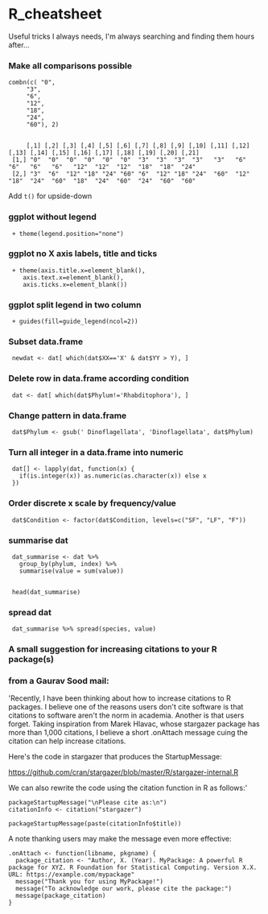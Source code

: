 # R_cheatsheet
 Useful tricks I always needs, I'm always searching and finding them hours after...

### Make all comparisons possible

    combn(c( "0",
         "3",
         "6",
         "12",
         "18",
         "24",
         "60"), 2)

    
         [,1] [,2] [,3] [,4] [,5] [,6] [,7] [,8] [,9] [,10] [,11] [,12] [,13] [,14] [,15] [,16] [,17] [,18] [,19] [,20] [,21]
     [1,] "0"  "0"  "0"  "0"  "0"  "0"  "3"  "3"  "3"  "3"   "3"   "6"   "6"   "6"   "6"   "12"  "12"  "12"  "18"  "18"  "24" 
     [2,] "3"  "6"  "12" "18" "24" "60" "6"  "12" "18" "24"  "60"  "12"  "18"  "24"  "60"  "18"  "24"  "60"  "24"  "60"  "60" 
     
Add `t()` for upside-down      
     
     
### ggplot without legend

     + theme(legend.position="none")

### ggplot no X axis labels, title and ticks

     + theme(axis.title.x=element_blank(),
        axis.text.x=element_blank(),
        axis.ticks.x=element_blank())

### ggplot split legend in two column

     + guides(fill=guide_legend(ncol=2))
     

### Subset data.frame

     newdat <- dat[ which(dat$XX=='X' & dat$YY > Y), ]


### Delete row in data.frame according condition

     dat <- dat[ which(dat$Phylum!='Rhabditophora'), ]
  
### Change pattern in data.frame

     dat$Phylum <- gsub(' Dinoflagellata', 'Dinoflagellata', dat$Phylum)

### Turn all integer in a data.frame into numeric

     dat[] <- lapply(dat, function(x) {
       if(is.integer(x)) as.numeric(as.character(x)) else x
     })
     
### Order discrete x scale by frequency/value 

     dat$Condition <- factor(dat$Condition, levels=c("SF", "LF", "F"))
     
     
     
     
### summarise dat
     dat_summarise <- dat %>% 
       group_by(phylum, index) %>% 
       summarise(value = sum(value))
 

     head(dat_summarise)

### spread dat

     dat_summarise %>% spread(species, value)


### A small suggestion for increasing citations to your R package(s)
### from a Gaurav Sood mail:      

'Recently, I have been thinking about how to increase citations to R packages. I believe one of the reasons users don't cite software is that citations to software aren't the norm in academia. Another is that users forget. Taking inspiration from Marek Hlavac, whose stargazer package has more than 1,000 citations, I believe a short .onAttach message cuing the citation can help increase citations.  

Here's the code in stargazer that produces the StartupMessage:

https://github.com/cran/stargazer/blob/master/R/stargazer-internal.R

We can also rewrite the code using the citation function in R as follows:'

```
packageStartupMessage("\nPlease cite as:\n")
citationInfo <- citation("stargazer")
  
packageStartupMessage(paste(citationInfo$title))
```

A note thanking users may make the message even more effective: 

```
.onAttach <- function(libname, pkgname) {
  package_citation <- "Author, X. (Year). MyPackage: A powerful R package for XYZ. R Foundation for Statistical Computing. Version X.X. URL: https://example.com/mypackage"
  message("Thank you for using MyPackage!")
  message("To acknowledge our work, please cite the package:")
  message(package_citation)
}

```
